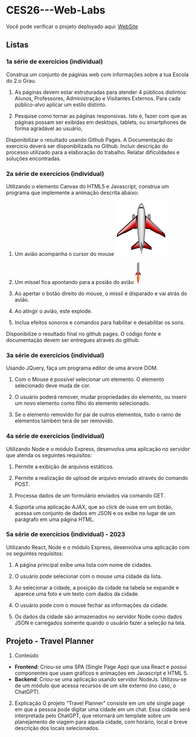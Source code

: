 ﻿# CES26---Web-Labs

Você pode verificar o projeto deployado aqui: [WebSite](https://dannxc.github.io/CES26---Web-Labs/)

## Listas

### 1a série de exercícios (individual)
Construa um conjunto de páginas web com informações sobre a tua
Escola do 2.o Grau.


1) As páginas devem estar estruturadas para atender 4 públicos
distintos: Alunos, Professores, Administração e Visitantes Externos. Para cada
público-alvo aplicar um estilo distinto.

2) Pesquise como tornar as páginas responsivas. Isto é, fazer
com que as páginas possam ser exibidas em desktops, tablets, ou smartphones de
forma agradável ao usuário,

Disponibilizar o resultado usando Github Pages.
A Documentação do exercício deverá ser
disponibilizada no Github. Incluir descrição do processo utilizado para a
elaboração do trabalho. Relatar dificuldades e soluções encontradas.



### 2a série de exercícios (individual)
Utilizando o elemento Canvas do HTML5 e Javascript, construa um programa que implemente a animação descrita abaixo:

1) Um avião acompanha o cursor do mouse
![airplane.png](./Lista%202/assets/airplane.png)

2) Um míssel fica apontando para a posião do avião
![missile.png](./Lista%202/assets/missile.png)

3) Ao apertar o botão direito do mouse, o míssil é disparado e vai atrás do avião.

4) Ao atingir o avião, este explode.

5) Inclua efeitos sonoros e comandos para habilitar e desabilitar os sons.

Disponibilize o resultado final no github pages.
O código fonte e documentação devem ser entregues através do github.



### 3a série de exercícios (individual)
Usando JQuery, faça um programa editor de uma árvore DOM.

1) Com o Mouse é possível selecionar um elemento. O elemento selecionado deve muda de cor.
   
2) O usuário poderá remover, mudar propriedades do elemento, ou inserir um novo elemento como filho do elemento selecionado.
   
3) Se o elemento removido for pai de outros elementos, todo o ramo de elementos também terá de ser removido.


### 4a série de exercícios (individual)
Utilizando Node e o módulo Express, desenvolva uma aplicação no servidor que atenda os seguintes requisitos: 

1) Permite a exibição de arquivos estáticos. 

2) Permite a realização de upload de arquivo enviado através do comando POST. 

3) Processa dados de um formulário enviados via comando GET. 

4) Suporta uma aplicação AJAX, que ao click de ouse em um botão, acessa um conjunto de dados em JSON e os exibe no lugar de um parágrafo em uma página HTML.


### 5a série de exercícios (individual) - 2023
Utilizando React, Node e o módulo Express, desenvolva uma aplicação com os seguintes requisitos:

1) A página principal exibe uma lista com nome de cidades.
   
2) O usuário pode selecionar com o mouse uma cidade da lista.

3) Ao selecionar a cidade, a posição da cidade na tabela se expande e aparece uma foto e um texto com dados da cidade.
   
4) O usuário pode com o mouse fechar as informações da cidade.
   
5) Os dados da cidade são armazenados no servidor Node como dados JSON e carregados somente quando o usuário fazer a seleção na tela.




## Projeto - Travel Planner
1) Conteúdo
- **Frontend**: Criou-se uma SPA (Single Page App) que usa React e possui componentes que usam gráficos e animações em Javascript e HTML 5.
- **Backend**: Criou-se uma aplicação usando servidor NodeJs. Utilizou-se de um módulo que acessa recursos de um site externo (no caso, o ChatGPT).

2) Explicação
O projeto "Travel Planner" consiste em um site single page em que a pessoa pode digitar uma cidade em um chat. Essa cidade será interpretada pelo ChatGPT, que retornará um template sobre um planejamento de viagem para aquela cidade, com horário, local e breve descrição dos locais selecionados.